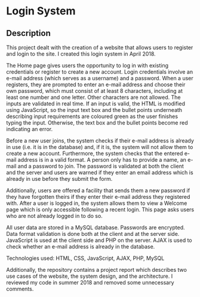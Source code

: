 # Login System

## Description

This project dealt with the creation of a website that allows users to register and login to the site.
I created this login system in April 2018.

The Home page gives users the opportunity to log in with existing credentials or register to
create a new account. Login credentials involve an e-mail address (which serves as a username)
and a password. When a user registers, they are prompted to enter an e-mail address and choose their 
own password, which must consist of at least 8 characters, including at least one 
number and one letter. Other characters are not allowed.
The inputs are validated in real time. If an input is valid, the HTML is modified using JavaScript, 
so the input text box and the bullet points underneath describing input requirements are coloured green 
as the user finishes typing the input. Otherwise, the text box and the bullet points become red indicating
an error. 

Before a new user joins, the system checks if their e-mail address is already in use (i.e. it is in the database) and, if
it is, the system will not allow them to create a new account. Furthermore, the system checks that the
entered e-mail address is in a valid format. A person only has to provide a name, an e-mail and 
a password to join. The password is validated at both the client and the server and users are 
warned if they enter an email address which is already in use before they submit the form.

Additionally, users are offered a facility that sends them a new password if they have forgotten theirs
if they enter their e-mail address they registered with. After a user is logged in, the system
allows them to view a Welcome page which is only accessible following a recent login. This page
asks users who are not already logged in to do so. 

All user data are stored in a MySQL database. Passwords are encrypted. Data format validation is done
both at the client and at the server side. JavaScript is used at the client side and PHP on the server. 
AJAX is used to check whether an e-mail address is already in the database.

Technologies used: HTML, CSS, JavaScript, AJAX, PHP, MySQL

Additionally, the repository contains a project report which describes two use 
cases of the website, the system design, and the architecture. I reviewed my code in summer 2018 and removed some unnecessary comments.